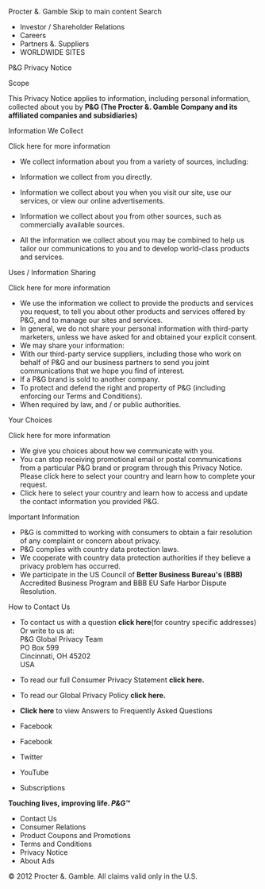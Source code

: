 Procter &. Gamble Skip to main content Search

*   Investor / Shareholder Relations
*   Careers
*   Partners &. Suppliers
*   WORLDWIDE SITES

P&G Privacy Notice

Scope

This Privacy Notice applies to information, including personal information, collected about you by **P&G (The Procter &. Gamble Company and its affiliated companies and subsidiaries)**

Information We Collect

Click here for more information

*   We collect information about you from a variety of sources, including:
*   Information we collect from you directly.
*   Information we collect about you when you visit our site, use our services, or view our online advertisements.
*   Information we collect about you from other sources, such as commercially available sources.
  
*   All the information we collect about you may be combined to help us tailor our communications to you and to develop world-class products and services.

Uses / Information Sharing

Click here for more information

*   We use the information we collect to provide the products and services you request, to tell you about other products and services offered by P&G, and to manage our sites and services.
*   In general, we do not share your personal information with third-party marketers, unless we have asked for and obtained your explicit consent.
*   We may share your information:
*   With our third-party service suppliers, including those who work on behalf of P&G and our business partners to send you joint communications that we hope you find of interest.
*   If a P&G brand is sold to another company.
*   To protect and defend the right and property of P&G (including enforcing our Terms and Conditions).
*   When required by law, and / or public authorities.

Your Choices

Click here for more information

*   We give you choices about how we communicate with you.
*   You can stop receiving promotional email or postal communications from a particular P&G brand or program through this Privacy Notice. Please click here to select your country and learn how to complete your request.
*   Click here to select your country and learn how to access and update the contact information you provided P&G.

Important Information

*   P&G is committed to working with consumers to obtain a fair resolution of any complaint or concern about privacy.
*   P&G complies with country data protection laws.
*   We cooperate with country data protection authorities if they believe a privacy problem has occurred.
*   We participate in the US Council of **Better Business Bureau's (BBB)** Accredited Business Program and BBB EU Safe Harbor Dispute Resolution.

  
How to Contact Us

*   To contact us with a question **click here**(for country specific addresses)  
    Or write to us at:  
    P&G Global Privacy Team  
    PO Box 599  
    Cincinnati, OH 45202  
    USA
*   To read our full Consumer Privacy Statement **click here.**
*   To read our Global Privacy Policy **click here.**
*   **Click here** to view Answers to Frequently Asked Questions

*   Facebook
*   Facebook
*   Twitter
*   YouTube
*   Subscriptions

**Touching lives, improving life. _P&G™_**

*   Contact Us
*   Consumer Relations
*   Product Coupons and Promotions
*   Terms and Conditions
*   Privacy Notice
*   About Ads

© 2012 Procter &. Gamble. All claims valid only in the U.S.